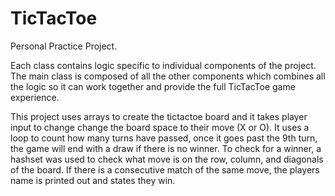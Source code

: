 # TicTacToe
Personal Practice Project.

Each class contains logic specific to individual components of the project. The main class is composed of all the other components which combines all the logic so it can work together and provide the full TicTacToe game experience.

This project uses arrays to create the tictactoe board and it takes player input to change change the board space to their move (X or O). It uses a loop to count how many turns have passed, once it goes past the 9th turn, the game will end with a draw if there is no winner. To check for a winner, a hashset was used to check what move is on the row, column, and diagonals of the board. If there is a consecutive match of the same move, the players name is printed out and states they win.
